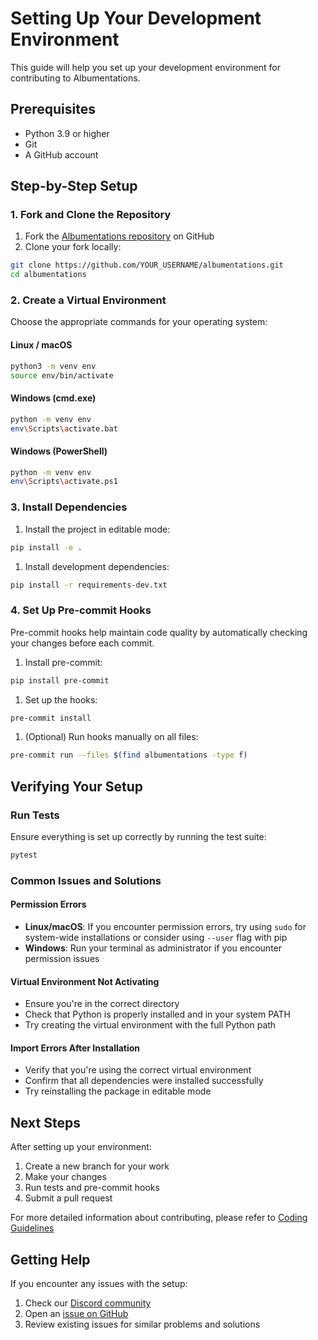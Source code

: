 # Setting Up Your Development Environment

This guide will help you set up your development environment for contributing to Albumentations.

## Prerequisites

- Python 3.9 or higher
- Git
- A GitHub account

## Step-by-Step Setup

### 1. Fork and Clone the Repository

1. Fork the [Albumentations repository](https://github.com/albumentations-team/albumentations) on GitHub
2. Clone your fork locally:

```bash
git clone https://github.com/YOUR_USERNAME/albumentations.git
cd albumentations
```

### 2. Create a Virtual Environment

Choose the appropriate commands for your operating system:

#### Linux / macOS

```bash
python3 -m venv env
source env/bin/activate
```

#### Windows (cmd.exe)

```bash
python -m venv env
env\Scripts\activate.bat
```

#### Windows (PowerShell)

```bash
python -m venv env
env\Scripts\activate.ps1
```

### 3. Install Dependencies

1. Install the project in editable mode:

```bash
pip install -e .
```

1. Install development dependencies:

```bash
pip install -r requirements-dev.txt
```

### 4. Set Up Pre-commit Hooks

Pre-commit hooks help maintain code quality by automatically checking your changes before each commit.

1. Install pre-commit:

```bash
pip install pre-commit
```

1. Set up the hooks:

```bash
pre-commit install
```

1. (Optional) Run hooks manually on all files:

```bash
pre-commit run --files $(find albumentations -type f)
```

## Verifying Your Setup

### Run Tests

Ensure everything is set up correctly by running the test suite:

```bash
pytest
```

### Common Issues and Solutions

#### Permission Errors

- **Linux/macOS**: If you encounter permission errors, try using `sudo` for system-wide installations or consider using `--user` flag with pip
- **Windows**: Run your terminal as administrator if you encounter permission issues

#### Virtual Environment Not Activating

- Ensure you're in the correct directory
- Check that Python is properly installed and in your system PATH
- Try creating the virtual environment with the full Python path

#### Import Errors After Installation

- Verify that you're using the correct virtual environment
- Confirm that all dependencies were installed successfully
- Try reinstalling the package in editable mode

## Next Steps

After setting up your environment:

1. Create a new branch for your work
2. Make your changes
3. Run tests and pre-commit hooks
4. Submit a pull request

For more detailed information about contributing, please refer to [Coding Guidelines](./coding_guidelines.md)

## Getting Help

If you encounter any issues with the setup:

1. Check our [Discord community](https://discord.gg/e6zHCXTvaN)
2. Open an [issue on GitHub](https://github.com/albumentations-team/albumentations/issues)
3. Review existing issues for similar problems and solutions
